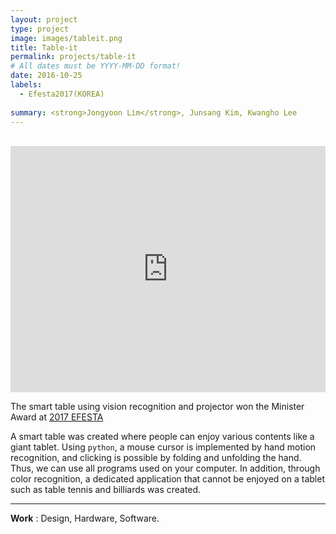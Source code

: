 ```yaml
---
layout: project
type: project
image: images/tableit.png
title: Table-it
permalink: projects/table-it
# All dates must be YYYY-MM-DD format!
date: 2016-10-25
labels:
  - Efesta2017(KOREA)
  
summary: <strong>Jongyoon Lim</strong>, Junsang Kim, Kwangho Lee
---
```

<br>
<iframe width="100%" height="394" src="https://www.youtube.com/embed/qJym6Q7NxTA" title="YouTube video player" frameborder="0" allow="accelerometer; autoplay; clipboard-write; encrypted-media; gyroscope; picture-in-picture" allowfullscreen></iframe>


<!-- 주석 내용 
<img class="ui medium left floated rounded image" src="https://user-images.githubusercontent.com/55519519/126889144-c768e3af-db53-46de-910d-5e8e5b18b05b.png" width="50%" height="50%"/>-->

The smart table using vision recognition and projector won the Minister Award at [2017 EFESTA](KOREA)

A smart table was created where people can enjoy various contents like a giant tablet. Using `python`, a mouse cursor is implemented by hand motion recognition, and clicking is possible by folding and unfolding the hand. Thus, we can use all programs used on your computer. In addition, through color recognition, a dedicated application that cannot be enjoyed on a tablet such as table tennis and billiards was created.
<hr>
<b>Work</b> : Design, Hardware, Software.  <br>
<br><br><br><br><br><br><br><br>

[2017 EFESTA]:      http://e2festa.kr/
[Demo]:  http://e2festa.kr/
